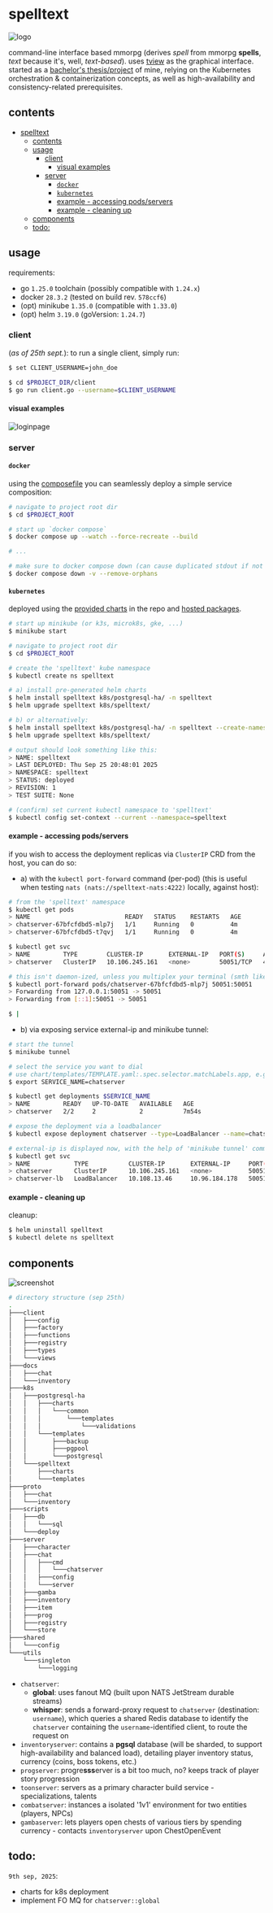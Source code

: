 # spelltext

![logo](./docs/spelltext_logo.png)

command-line interface based mmorpg (derives *spell* from mmorpg **spells**, *text* because it's, well, *text-based*). uses [tview](https://github.com/rivo/tview) as the graphical interface. started as a [bachelor's thesis/project](https://efee.etf.unibl.org/vector/zavrsni-radovi/2520) of mine, relying on the Kubernetes orchestration & containerization concepts, as well as high-availability and consistency-related prerequisites.

## contents
- [spelltext](#spelltext)
  - [contents](#contents)
  - [usage](#usage)
    - [client](#client)
      - [visual examples](#visual-examples)
    - [server](#server)
      - [`docker`](#docker)
      - [`kubernetes`](#kubernetes)
      - [example - accessing pods/servers](#example---accessing-podsservers)
      - [example - cleaning up](#example---cleaning-up)
  - [components](#components)
  - [todo:](#todo)
## usage
requirements:
- go `1.25.0` toolchain (possibly compatible with `1.24.x`)
- docker `28.3.2` (tested on build rev. `578ccf6`)
- (opt) minikube `1.35.0` (compatible with `1.33.0`)
- (opt) helm `3.19.0` (goVersion: `1.24.7`)

### client
(*as of 25th sept.*): to run a single client, simply run:
```sh
$ set CLIENT_USERNAME=john_doe

$ cd $PROJECT_DIR/client
$ go run client.go --username=$CLIENT_USERNAME
```

#### visual examples
![loginpage](./docs/page-login.png)

### server
#### `docker`
using the [composefile](./compose.yml) you can seamlessly deploy a simple service composition:
```sh
# navigate to project root dir
$ cd $PROJECT_ROOT

# start up `docker compose`
$ docker compose up --watch --force-recreate --build 

# ...

# make sure to docker compose down (can cause duplicated stdout if not done)
$ docker compose down -v --remove-orphans
```
  
#### `kubernetes`
deployed using the [provided charts](https://github.com/komadiina/spelltext/tree/main/k8s/) in the repo and [hosted packages](https://github.com/komadiina/spelltext/pkgs/container/spelltext%2Fchatserver).
```sh
# start up minikube (or k3s, microk8s, gke, ...)
$ minikube start

# navigate to project root dir
$ cd $PROJECT_ROOT

# create the 'spelltext' kube namespace
$ kubectl create ns spelltext

# a) install pre-generated helm charts
$ helm install spelltext k8s/postgresql-ha/ -n spelltext
$ helm upgrade spelltext k8s/spelltext/

# b) or alternatively:
$ helm install spelltext k8s/postgresql-ha/ -n spelltext --create-namespace
$ helm upgrade spelltext k8s/spelltext/

# output should look something like this:
> NAME: spelltext
> LAST DEPLOYED: Thu Sep 25 20:48:01 2025
> NAMESPACE: spelltext
> STATUS: deployed
> REVISION: 1
> TEST SUITE: None

# (confirm) set current kubectl namespace to 'spelltext'
$ kubectl config set-context --current --namespace=spelltext
```

#### example - accessing pods/servers
if you wish to access the deployment replicas via `ClusterIP` CRD from the host, you can do so:
- a) with the `kubectl port-forward` command (per-pod) (this is useful when testing `nats (nats://spelltext-nats:4222)` locally, against host):
```sh
# from the 'spelltext' namespace
$ kubectl get pods
> NAME                          READY   STATUS    RESTARTS   AGE
> chatserver-67bfcfdbd5-mlp7j   1/1     Running   0          4m
> chatserver-67bfcfdbd5-t7qvj   1/1     Running   0          4m

$ kubectl get svc
> NAME         TYPE        CLUSTER-IP       EXTERNAL-IP   PORT(S)     AGE
> chatserver   ClusterIP   10.106.245.161   <none>        50051/TCP   4m17s

# this isn't daemon-ized, unless you multiplex your terminal (smth like tmux)
$ kubectl port-forward pods/chatserver-67bfcfdbd5-mlp7j 50051:50051
> Forwarding from 127.0.0.1:50051 -> 50051
> Forwarding from [::1]:50051 -> 50051

$ |
```

- b) via exposing service external-ip and minikube tunnel:
```sh
# start the tunnel
$ minikube tunnel

# select the service you want to dial 
# use chart/templates/TEMPLATE.yaml:.spec.selector.matchLabels.app, e.g. 'chatserver'
$ export SERVICE_NAME=chatserver

$ kubectl get deployments $SERVICE_NAME
> NAME         READY   UP-TO-DATE   AVAILABLE   AGE
> chatserver   2/2     2            2           7m54s

# expose the deployment via a loadbalancer
$ kubectl expose deployment chatserver --type=LoadBalancer --name=chatserver-lb

# external-ip is displayed now, with the help of 'minikube tunnel' command
$ kubectl get svc
> NAME            TYPE           CLUSTER-IP       EXTERNAL-IP     PORT(S)           AGE
> chatserver      ClusterIP      10.106.245.161   <none>          50051/TCP         16m
> chatserver-lb   LoadBalancer   10.108.13.46     10.96.184.178   50051:32671/TCP   4m33s
```

#### example - cleaning up
cleanup:
```sh
$ helm uninstall spelltext
$ kubectl delete ns spelltext
```

## components

![screenshot](./docs/spelltext_diagram.jpg)

```bash
# directory structure (sep 25th)
.
├───client
│   ├───config
│   ├───factory
│   ├───functions
│   ├───registry
│   ├───types
│   └───views
├───docs
│   ├───chat
│   └───inventory
├───k8s
│   ├───postgresql-ha
│   │   ├───charts
│   │   │   └───common
│   │   │       └───templates
│   │   │           └───validations
│   │   └───templates
│   │       ├───backup
│   │       ├───pgpool
│   │       └───postgresql
│   └───spelltext
│       ├───charts
│       └───templates
├───proto
│   ├───chat
│   └───inventory
├───scripts
│   ├───db
│   │   └───sql
│   └───deploy
├───server
│   ├───character
│   ├───chat
│   │   ├───cmd
│   │   │   └───chatserver
│   │   ├───config
│   │   └───server
│   ├───gamba
│   ├───inventory
│   ├───item
│   ├───prog
│   ├───registry
│   └───store
├───shared
│   └───config
└───utils
    └───singleton
        └───logging
```

- `chatserver`:
  - **global**: uses fanout MQ (built upon NATS JetStream durable streams)
  - **whisper**: sends a forward-proxy request to `chatserver` (destination: `username`), which queries a shared Redis database to identify the `chatserver` containing the `username`-identified client, to route the request on
- `inventoryserver`: contains a **pgsql** database (will be sharded, to support high-availability and balanced load), detailing player inventory status, currency (coins, boss tokens, etc.)
- `progserver`: progre**sss**erver is a bit too much, no? keeps track of player story progression
- `toonserver`: servers as a primary character build service - specializations, talents
- `combatserver`: instances a isolated '1v1' environment for two entities (players, NPCs)
- `gambaserver`: lets players open chests of various tiers by spending currency - contacts `inventoryserver` upon ChestOpenEvent 

## todo:
`9th sep, 2025`:
- charts for k8s deployment
- implement FO MQ for `chatserver::global`